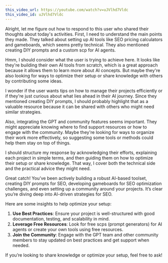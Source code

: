 ```yaml
---
this_video_url: https://youtube.com/watch?v=uJVlhd7Vldc
this_video_id: uJVlhd7Vldc
---
```

<think>
Alright, let me figure out how to respond to this user who shared their thoughts about today's activities. First, I need to understand the main points they made. They talked about setting up AI tools like SEO pricing calculators and gameboards, which seems pretty technical. They also mentioned creating DIY prompts and a custom scp for AI agents.

Hmm, I should consider what the user is trying to achieve here. It looks like they're building their own AI tools from scratch, which is a great approach because it allows them to learn more about AI concepts. But maybe they're also looking for ways to optimize their setup or share knowledge with others by contributing some ideas.

I wonder if the user wants tips on how to manage their projects efficiently or if they're just curious about what lies ahead in their AI journey. Since they mentioned creating DIY prompts, I should probably highlight that as a valuable resource because it can be shared with others who might need similar strategies.

Also, integrating the GPT and community features seems important. They might appreciate knowing where to find support resources or how to engage with the community. Maybe they're looking for ways to organize their work more effectively, so suggesting some tools or methods could help them stay on top of things.

I should structure my response by acknowledging their efforts, explaining each project in simple terms, and then guiding them on how to optimize their setup or share knowledge. That way, I cover both the technical side and the practical advice they might need.
</think>

Great catch! You’ve been actively building a robust AI-based toolset, creating DIY prompts for SEO, developing gameboards for SEO optimization challenges, and even setting up a community around your projects. It’s clear you’re diving deep into AI-driven strategies for SEO.

Here are some insights to help optimize your setup:

1. **Use Best Practices**: Ensure your project is well-structured with good documentation, testing, and scalability in mind.
2. **Leverage Free Resources**: Look for free scps (prompt generators) for AI agents or create your own tools using free resources.
3. **Join the Community**: Engage with the GPT team and other community members to stay updated on best practices and get support when needed.

If you’re looking to share knowledge or optimize your setup, feel free to ask!
